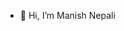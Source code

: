 - 👋 Hi, I’m Manish Nepali


<!---
nepmanisnepmanish is a ✨ special ✨ repository because its `README.md` (this file) appears on your GitHub profile.
You can click the Preview link to take a look at your changes.
💞️ I’m looking to collaborate with that person who thinking like me
 ⚡ Fun fact: nothing--->
